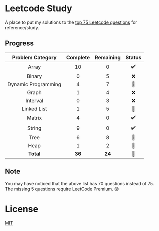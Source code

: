 # Leetcode Study

A place to put my solutions to the [top 75 Leetcode questions](https://www.teamblind.com/post/New-Year-Gift---Curated-List-of-Top-75-LeetCode-Questions-to-Save-Your-Time-OaM1orEU) for reference/study.

## Progress
| Problem Category | Complete | Remaining | Status |
| :-:              | :-:       |  :-:      | :-:    |
Array | 10 | 0 | :heavy_check_mark:
Binary | 0 | 5 | :x:
Dynamic Programming | 4 | 7 | :construction:
Graph | 1 | 4 | :x:
Interval | 0 | 3 | :x:
Linked List | 1 | 5 | :construction:
Matrix | 4 | 0 | :heavy_check_mark:
String | 9 | 0 | :heavy_check_mark:
Tree | 6 | 8 | :construction:
Heap | 1 | 2 | :construction:
**Total** | **36** | **24** | :runner:
  
## Note
You may have noticed that the above list has 70 questions instead of 75. The missing 5 questions require LeetCode Premium. :cry:

# License

[MIT](https://choosealicense.com/licenses/mit/)